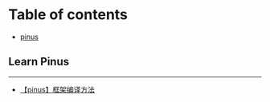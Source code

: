 # Table of contents

* [pinus](README.md)

## Learn Pinus

---

* [【pinus】框架编译方法](pinus-kuang-jia-bian-yi-fang-fa.md)

